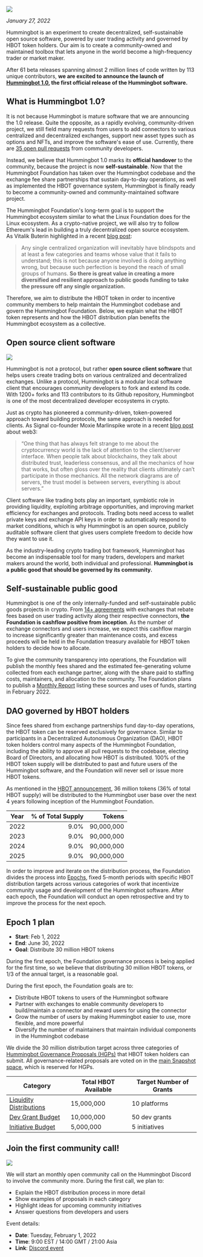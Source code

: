 ![](/assets/img/hummingbot-1-0.jpg)

*January 27, 2022*

Hummingbot is an experiment to create decentralized, self-sustainable open source software, powered by user trading activity and governed by HBOT token holders. Our aim is to create a community-owned and maintained toolbox that lets anyone in the world become a high-frequency trader or market maker.

After 61 beta releases spanning almost 2 million lines of code written by 113 unique contributors, **we are excited to announce the launch of [Hummingbot 1.0](/release-notes/1.0.0/), the first official release of the Hummingbot software.**

## What is Hummingbot 1.0?

It is not because Hummingbot is mature software that we are announcing the 1.0 release. Quite the opposite, as a rapidly evolving, community-driven project, we still field many requests from users to add connectors to various centralized and decentralized exchanges, support new asset types such as options and NFTs, and improve the software's ease of use. Currently, there are [35 open pull requests](https://github.com/hummingbot/hummingbot/pulls) from community developers.

Instead, we believe that Hummingbot 1.0 marks its **official handover** to the community, because the project is now **self-sustainable**. Now that the Hummingbot Foundation has taken over the Hummingbot codebase and the exchange fee share partnerships that sustain day-to-day operations, as well as implemented the HBOT governance system, Hummingbot is finally ready to become a community-owned and community-maintained software project.

The Hummingbot Foundation's long-term goal is to support the Hummingbot ecosystem similar to what the Linux Foundation does for the Linux ecosystem. As a crypto-native project, we will also try to follow Ethereum's lead in building a truly decentralized open source ecosystem. As Vitalik Buterin highlighted in a recent [blog post](https://vitalik.ca/general/2021/03/23/legitimacy.html):

> Any single centralized organization will inevitably have blindspots and at least a few categories and teams whose value that it fails to understand; this is not because anyone involved is doing anything wrong, but because such perfection is beyond the reach of small groups of humans. **So there is great value in creating a more diversified and resilient approach to public goods funding to take the pressure off any single organization.**

Therefore, we aim to distribute the HBOT token in order to incentive community members to help maintain the Hummingbot codebase and govern the Hummingbot Foundation. Below, we explain what the HBOT token represents and how the HBOT distribution plan benefits the Hummingbot ecosystem as a collective.

## Open source client software

![](/assets/img/hummingbot-1-connectors.png)

Hummingbot is not a protocol, but rather **open source client software** that helps users create trading bots on various centralized and decentralized exchanges. Unlike a protocol, Hummingbot is a modular local software client that encourages community developers to fork and extend its code. With 1200+ forks and 113 contributors to its Github repository, Hummingbot is one of the most decentralized developer ecosystems in crypto.

Just as crypto has pioneered a community-driven, token-powered approach toward building protocols, the same approach is needed for clients. As Signal co-founder Moxie Marlinspike wrote in a recent [blog post](https://moxie.org/2022/01/07/web3-first-impressions.html) about web3:

> “One thing that has always felt strange to me about the cryptocurrency world is the lack of attention to the client/server interface. When people talk about blockchains, they talk about distributed trust, leaderless consensus, and all the mechanics of how that works, but often gloss over the reality that clients ultimately can’t participate in those mechanics. All the network diagrams are of servers, the trust model is between servers, everything is about servers.”

Client software like trading bots play an important, symbiotic role in providing liquidity, exploiting arbitrage opportunities, and improving market efficiency for exchanges and protocols. Trading bots need access to wallet private keys and exchange API keys in order to automatically respond to market conditions, which is why Hummingbot is an open source, publicly auditable software client that gives users complete freedom to decide how they want to use it.

As the industry-leading crypto trading bot framework, Hummingbot has become an indispensable tool for many traders, developers and market makers around the world, both individual and professional. **Hummingbot is a public good that should be governed by its community.**

## Self-sustainable public good

Hummingbot is one of the only internally-funded and self-sustainable public goods projects in crypto. From [14+ agreements](/maintenance/agreements) with exchanges that rebate fees based on user trading activity along their respective connectors, **the Foundation is cashflow positive from inception**. As the number of exchange connectors and users increase, we expect this cashflow margin to increase significantly greater than maintenance costs, and excess proceeds will be held in the Foundation treasury available for HBOT token holders to decide how to allocate.

To give the community transparency into operations, the Foundation will publish the monthly fees shared and the estimated fee-generating volume collected from each exchange partner, along with the share paid to staffing costs, maintainers, and allocation to the community. The Foundation plans to publish a [Monthly Report](/reporting/) listing these sources and uses of funds, starting in February 2022.

## DAO governed by HBOT holders

Since fees shared from exchange partnerships fund day-to-day operations, the HBOT token can be reserved exclusively for governance. Similar to participants in a Decentralized Autonomous Organization (DAO), HBOT token holders control many aspects of the Hummingbot Foundation, including the ability to approve all pull requests to the codebase, electing Board of Directors, and allocating how HBOT is distributed. 100% of the HBOT token supply will be distributed to past and future users of the Hummingbot software, and the Foundation will never sell or issue more HBOT tokens.

As mentioned in the [HBOT announcement](/news/hbot), 36 million tokens (36% of total HBOT supply) will be distributed to the Hummingbot user base over the next 4 years following inception of the Hummingbot Foundation.

| Year  | % of Total Supply | Tokens |
|-------|-------:|-----------------:|
| 2022  |   9.0% |     90,000,000   |
| 2023  |   9.0% |     90,000,000   |
| 2024  |   9.0% |     90,000,000   |
| 2025  |   9.0% |     90,000,000   |

In order to improve and iterate on the distribution process, the Foundation divides the process into [Epochs](/governance/epochs), fixed 5-month periods with specific HBOT distribution targets across various categories of work that incentivize community usage and development of the Hummingbot software. After each epoch, the Foundation will conduct an open retrospective and try to improve the process for the next epoch.

## Epoch 1 plan

- **Start**: Feb 1, 2022
- **End**: June 30, 2022
- **Goal**: Distribute 30 million HBOT tokens

During the first epoch, the Foundation governance process is being applied for the first time, so we believe that distributing 30 million HBOT tokens, or 1/3 of the annual target, is a reasonable goal.

During the first epoch, the Foundation goals are to:

* Distribute HBOT tokens to users of the Hummingbot software
* Partner with exchanges to enable community developers to build/maintain a connector and reward users for using the connector
* Grow the number of users by making Hummingbot easier to use, more flexible, and more powerful
* Diversify the number of maintainers that maintain individual components in the Hummingbot codebase

We divide the 30 million distribution target across three categories of [Hummingbot Governance Proposals (HGPs)](/governance/proposals/hgp) that HBOT token holders can submit. All governance-related proposals are voted on in the [main Snapshot space](https://snapshot.org/#/hbot.eth), which is reserved for HGPs.

| Category                                                                      | Total HBOT Available      | Target Number of Grants |
| ------------------------------------------------------------------------------| ------------------------- | ----------------------- |
| [Liquidity Distributions](/governance/proposals/hgp/#liquidity-distributions-ld) | 15,000,000                | 10 platforms             |
| [Dev Grant Budget](/governance/proposals/hgp/#dev-grant-budget-dg)               | 10,000,000                | 50 dev grants           |
| [Initiative Budget](/governance/proposals/hgp/#initiative-budget-ib)     | 5,000,000                 | 5 initiatives           |

## Join the first community call!

![](/assets/img/hummingbot-1-discord.png)

We will start an monthly open community call on the Hummingbot Discord to involve the community more. During the first call, we plan to:

* Explain the HBOT distribution process in more detail
* Show examples of proposals in each category
* Highlight ideas for upcoming community initiatives
* Answer questions from developers and users

Event details:

* **Date**: Tuesday, February 1, 2022
* **Time**: 9:00 EST / 14:00 GMT / 21:00 Asia
* **Link**: [Discord event](https://discord.com/events/530578568154054663/935232760526823424)
